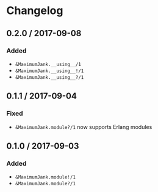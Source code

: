 # Changelog

## 0.2.0 / 2017-09-08
### Added
- `&MaximumJank.__using__/1`
- `&MaximumJank.__using__!/1`
- `&MaximumJank.__using__?/1`

## 0.1.1 / 2017-09-04
### Fixed
- `&MaximumJank.module?/1` now supports Erlang modules

## 0.1.0 / 2017-09-03
### Added
- `&MaximumJank.module!/1`
- `&MaximumJank.module?/1`
